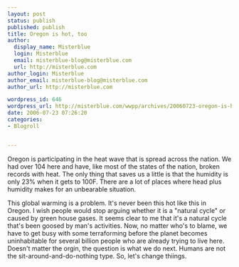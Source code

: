 ```yaml
---
layout: post
status: publish
published: publish
title: Oregon is hot, too
author:
  display_name: Misterblue
  login: Misterblue
  email: misterblue-blog@misterblue.com
  url: http://misterblue.com
author_login: Misterblue
author_email: misterblue-blog@misterblue.com
author_url: http://misterblue.com

wordpress_id: 646
wordpress_url: http://misterblue.com/wwpp/archives/20060723-oregon-is-hot-too
date: 2006-07-23 07:26:20
categories:
- Blogroll


---
```

<p>
Oregon is participating in the heat wave that is spread across the nation. We had over 104 here and have, like most of the states of the nation, broken records with heat. The only thing that saves us a little is that the humidity is only 23% when it gets to 100F. There are a lot of places where head plus humidity makes for an unbearable situation.
</p>
<p>
This global warming is a problem. It's never been this hot like this in Oregon. I wish people would stop arguing whether it is a "natural cycle" or caused by green house gases. It seems clear to me that it's a natural cycle that's been goosed by man's activities. Now, no matter who's to blame, we have to get busy with some terraforming before the planet becomes uninhabitable for several billion people who are already trying to live here. Doesn't matter the orgin, the question is what we do next. Humans are not the sit-around-and-do-nothing type. So, let's change thiings.
</p>
